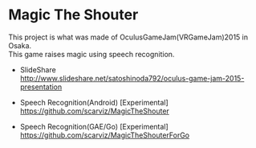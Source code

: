 # Magic The Shouter

This project is what was made ​​of OculusGameJam(VRGameJam)2015  in Osaka.  
This game raises magic using speech recognition.

* SlideShare  
http://www.slideshare.net/satoshinoda792/oculus-game-jam-2015-presentation

* Speech Recognition(Android) [Experimental]  
https://github.com/scarviz/MagicTheShouter

* Speech Recognition(GAE/Go) [Experimental]  
https://github.com/scarviz/MagicTheShouterForGo